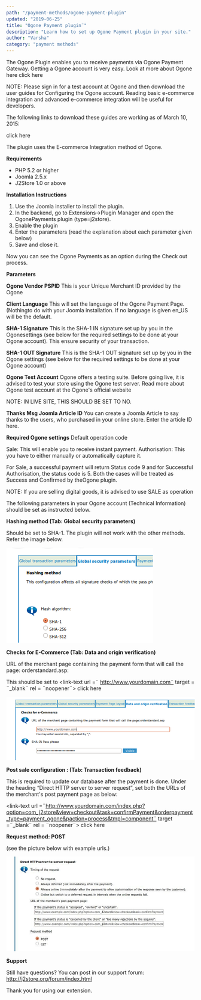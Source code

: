 ```yaml
---
path: "/payment-methods/ogone-payment-plugin"
updated: "2019-06-25"
title: "Ogone Payment plugin¨"
description: "Learn how to set up Ogone Payment plugin in your site."
author: "Varsha"
category: "payment methods"
---
```


The Ogone Plugin enables you to receive payments via Ogone Payment Gateway. Getting a Ogone account is very easy. Look at more about Ogone here <link-text url =¨http://ogone.com¨ target = ¨_blank¨ rel = ¨noopener¨> click here </link-text>

NOTE: Please sign in for a test account at Ogone and then download the user guides for Configuring the Ogone account. Reading basic e-commerce integration and advanced e-commerce integration will be useful for developers.

The following links to download these guides are working as of March 10, 2015:

<link-text url = ¨https://secure.ogone.com/ncol/Ogone_Testacc_EN.pdfhttps://secure.ogone.com/ncol/Ogone_e­Com­BAS_EN.pdfhttps://secure.ogone.com/ncol/Ogone_e­Com­ADV_EN.pdf¨ target = ¨_blank¨ rel = ¨noopener¨> click here </link-text>

The plugin uses the E-commerce Integration method of Ogone.

**Requirements**

* PHP 5.2 or higher
* Joomla 2.5.x
* J2Store 1.0 or above

**Installation Instructions**

1. Use the Joomla installer to install the plugin.
2. In the backend, go to Extensions->Plugin Manager and open the OgonePayments plugin (type=j2store).
3. Enable the plugin
4. Enter the parameters (read the explanation about each parameter given below)
5. Save and close it.

Now you can see the Ogone Payments as an option during the Check out process.

**Parameters**

**Ogone Vendor PSPID** 
This is your Unique Merchant ID provided by the Ogone

**Client Language**
 This will set the language of the Ogone Payment Page. (Nothingto do with your Joomla installation. If no language is given en_US will be the default.

**SHA-1 Signature** 
This is the SHA-1 IN signature set up by you in the Ogonesettings (see below for the required settings to be done at your Ogone account). This ensure security of your transaction.

**SHA-1 OUT Signature**
This is the SHA-1 OUT signature set up by you in the Ogone settings (see below for the required settings to be done at your Ogone account)

**Ogone Test Account**
Ogone offers a testing suite. Before going live, it is advised to test your store using the Ogone test server. Read more about Ogone test account at the Ogone's official website

NOTE:  IN LIVE SITE, THIS SHOULD BE SET TO NO.

**Thanks Msg Joomla Article ID** 
You can create a Joomla Article to say thanks to the users, who purchased in your online store. Enter the article ID here.

**Required Ogone settings**
Default operation code

Sale: This will enable you to receive instant payment.
Authorisation: This you have to either manually or automatically capture it.

For Sale, a successful payment will return Status code 9 and for Successful Authorisation, the status code is 5. Both the cases will be treated as Success and Confirmed by theOgone plugin.

NOTE: If you are selling digital goods, it is advised to use SALE as operation

The following parameters in your Ogone account (Technical Information) should be set as instructed below.

**Hashing method (Tab: Global security parameters)**

Should be set to SHA-1. The plugin will not work with the other methods. Refer the image below.

![hashingogone](https://raw.githubusercontent.com/j2store/doc-images/master//payment-methods/ogone-payment-plugin/hashing_method_ogone.png)

**Checks for E-Commerce (Tab: Data and origin verification)**

URL of the merchant page containing the payment form that will call the page: orderstandard.asp:

This should be set to <link-text url =¨ http://www.yourdomain.com¨ target = ¨_blank¨ rel = ¨noopener¨> click here </link-text>

![data and origin](https://raw.githubusercontent.com/j2store/doc-images/master//payment-methods/ogone-payment-plugin/ecommerce_check_ogone.png)

**Post sale configuration : (Tab: Transaction feedback)**

This is required to update our database after the payment is done. Under the heading “Direct HTTP server to server request”, set both the URLs of the merchant's post payment page as below:

<link-text url =¨http://www.yourdomain.com/index.php?option=com_j2store&view=checkout&task=confirmPayment&orderpayment_type=payment_ogone&paction=process&tmpl=component¨ target =¨_blank¨ rel = ¨noopener¨> click here </link-text>

**Request method: POST**

(see the picture below with example urls.)

![feedback](https://raw.githubusercontent.com/j2store/doc-images/master//payment-methods/ogone-payment-plugin/transaction_feedback_ogone.png)

**Support**

Still have questions? You can post in our support forum: http://j2store.org/forum/index.html

Thank you for using our extension.